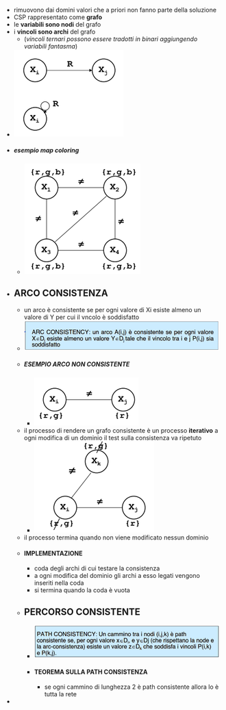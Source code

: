 - rimuovono dai domini valori che a priori non fanno parte della soluzione
- CSP rappresentato come **grafo**
- le **variabili sono nodi** del grafo
- i **vincoli sono archi** del grafo
	- (*vincoli ternari possono essere tradotti in binari aggiungendo variabili fantasma*)
- ![image.png](../assets/image_1680262376917_0.png)
- ##### esempio map coloring
	- ![image.png](../assets/image_1680262551303_0.png)
- ## ARCO CONSISTENZA
	- un arco è consistente se per ogni valore di Xi esiste almeno un valore di Y per cui il vncolo è soddisfatto
	- ![image.png](../assets/image_1681372939434_0.png)
	- ##### ESEMPIO ARCO NON CONSISTENTE
		- ![image.png](../assets/image_1680263009585_0.png)
	- il processo di rendere un grafo consistente è un processo **iterativo** a ogni modifica di un dominio il test sulla consistenza va ripetuto
		- ![image.png](../assets/image_1680263083451_0.png)
	- il processo termina quando non viene modificato nessun dominio
	- #### IMPLEMENTAZIONE
		- coda degli archi di cui testare la consistenza
		- a ogni modifica del dominio gli archi a esso legati vengono inseriti nella coda
		- si termina quando la coda è vuota
	- ## PERCORSO CONSISTENTE
		- ![image.png](../assets/image_1681373341960_0.png)
		- #### TEOREMA SULLA PATH CONSISTENZA
			- se ogni cammino di lunghezza 2 è path consistente allora lo è tutta la rete
-
